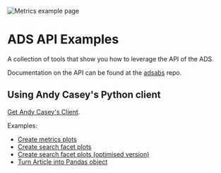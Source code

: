 ![Metrics example page](https://raw.githubusercontent.com/jonnybazookatone/ads-examples/master/metrics/ads_logo.jpg)

# ADS API Examples

A collection of tools that show you how to leverage the API of the ADS.

Documentation on the API can be found at the [adsabs](https://github.com/adsabs/adsabs-dev-api) repo.


## Using Andy Casey's Python client

[Get Andy Casey's Client](https://github.com/andycasey/ads).

Examples:

 * [Create metrics plots](metrics/)
 * [Create search facet plots](search_facet/)
 * [Create search facet plots (optimised version)](search_facet_optimised/)
 * [Turn Article into Pandas object](pandas/)

 
